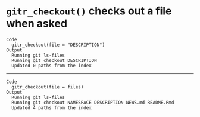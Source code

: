 # `gitr_checkout()` checks out a file when asked

    Code
      gitr_checkout(file = "DESCRIPTION")
    Output
      Running git ls-files 
      Running git checkout DESCRIPTION 
      Updated 0 paths from the index

---

    Code
      gitr_checkout(file = files)
    Output
      Running git ls-files 
      Running git checkout NAMESPACE DESCRIPTION NEWS.md README.Rmd 
      Updated 4 paths from the index

